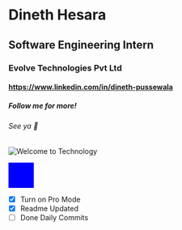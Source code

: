 # Dineth Hesara
## Software Engineering Intern
### Evolve Technologies Pvt Ltd
#### https://www.linkedin.com/in/dineth-pussewala
##### Follow me for more!
###### See ya 👋

![Welcome to Technology](https://thumbs.dreamstime.com/b/neon-sign-welcome-highly-technological-design-98374211.jpg)

<style>
		#box {
			width: 50px;
			height: 50px;
			background-color: blue;
			position: relative;
		}
	</style>
<div id="box"></div>

<script>
		var box = document.getElementById("box");
		var position = 0;
		var interval = setInterval(moveBox, 10);

		function moveBox() {
			position++;
			box.style.left = position + "px";
			if (position == 200) {
				clearInterval(interval);
			}
		}
	</script>

- [x] Turn on Pro Mode
- [x] Readme Updated
- [ ] Done Daily Commits
